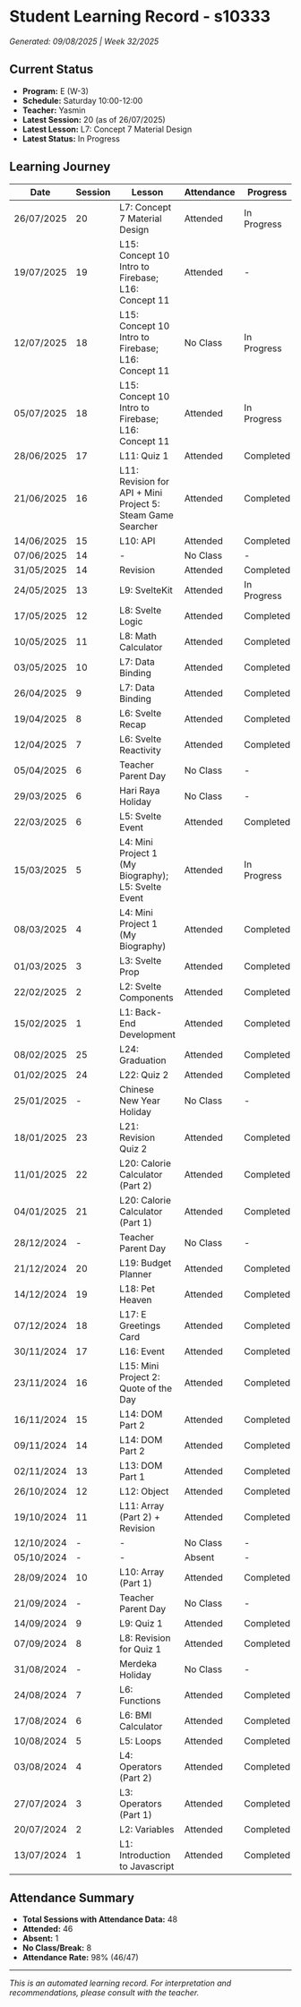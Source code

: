 # Student Learning Record - s10333
*Generated: 09/08/2025 | Week 32/2025*

## Current Status
- **Program:** E (W-3)
- **Schedule:** Saturday 10:00-12:00
- **Teacher:** Yasmin
- **Latest Session:** 20 (as of 26/07/2025)
- **Latest Lesson:** L7: Concept 7 Material Design
- **Latest Status:** In Progress

## Learning Journey
| Date | Session | Lesson | Attendance | Progress |
|------|---------|--------|------------|----------|
| 26/07/2025 | 20 | L7: Concept 7 Material Design | Attended | In Progress |
| 19/07/2025 | 19 | L15: Concept 10 Intro to Firebase; L16: Concept 11 | Attended | - |
| 12/07/2025 | 18 | L15: Concept 10 Intro to Firebase; L16: Concept 11 | No Class | In Progress |
| 05/07/2025 | 18 | L15: Concept 10 Intro to Firebase; L16: Concept 11 | Attended | In Progress |
| 28/06/2025 | 17 | L11: Quiz 1 | Attended | Completed |
| 21/06/2025 | 16 | L11: Revision for API + Mini Project 5: Steam Game Searcher | Attended | Completed |
| 14/06/2025 | 15 | L10: API | Attended | Completed |
| 07/06/2025 | 14 | - | No Class | - |
| 31/05/2025 | 14 | Revision | Attended | Completed |
| 24/05/2025 | 13 | L9: SvelteKit | Attended | In Progress |
| 17/05/2025 | 12 | L8: Svelte Logic | Attended | Completed |
| 10/05/2025 | 11 | L8: Math Calculator | Attended | Completed |
| 03/05/2025 | 10 | L7: Data Binding | Attended | Completed |
| 26/04/2025 | 9 | L7: Data Binding | Attended | Completed |
| 19/04/2025 | 8 | L6: Svelte Recap | Attended | Completed |
| 12/04/2025 | 7 | L6: Svelte Reactivity | Attended | Completed |
| 05/04/2025 | 6 | Teacher Parent Day | No Class | - |
| 29/03/2025 | 6 | Hari Raya Holiday | No Class | - |
| 22/03/2025 | 6 | L5: Svelte Event | Attended | Completed |
| 15/03/2025 | 5 | L4: Mini Project 1 (My Biography); L5: Svelte Event | Attended | In Progress |
| 08/03/2025 | 4 | L4: Mini Project 1 (My Biography) | Attended | Completed |
| 01/03/2025 | 3 | L3: Svelte Prop | Attended | Completed |
| 22/02/2025 | 2 | L2: Svelte Components | Attended | Completed |
| 15/02/2025 | 1 | L1: Back-End Development | Attended | Completed |
| 08/02/2025 | 25 | L24: Graduation | Attended | Completed |
| 01/02/2025 | 24 | L22: Quiz 2 | Attended | Completed |
| 25/01/2025 | - | Chinese New Year Holiday | No Class | - |
| 18/01/2025 | 23 | L21: Revision Quiz 2 | Attended | Completed |
| 11/01/2025 | 22 | L20: Calorie Calculator (Part 2) | Attended | Completed |
| 04/01/2025 | 21 | L20: Calorie Calculator (Part 1) | Attended | Completed |
| 28/12/2024 | - | Teacher Parent Day | No Class | - |
| 21/12/2024 | 20 | L19: Budget Planner | Attended | Completed |
| 14/12/2024 | 19 | L18: Pet Heaven | Attended | Completed |
| 07/12/2024 | 18 | L17: E Greetings Card | Attended | Completed |
| 30/11/2024 | 17 | L16: Event | Attended | Completed |
| 23/11/2024 | 16 | L15: Mini Project 2: Quote of the Day | Attended | Completed |
| 16/11/2024 | 15 | L14: DOM Part 2 | Attended | Completed |
| 09/11/2024 | 14 | L14: DOM Part 2 | Attended | Completed |
| 02/11/2024 | 13 | L13: DOM Part 1 | Attended | Completed |
| 26/10/2024 | 12 | L12: Object | Attended | Completed |
| 19/10/2024 | 11 | L11: Array (Part 2) + Revision | Attended | Completed |
| 12/10/2024 | - | - | No Class | - |
| 05/10/2024 | - | - | Absent | - |
| 28/09/2024 | 10 | L10: Array (Part 1) | Attended | Completed |
| 21/09/2024 | - | Teacher Parent Day | No Class | - |
| 14/09/2024 | 9 | L9: Quiz 1 | Attended | Completed |
| 07/09/2024 | 8 | L8: Revision for Quiz 1 | Attended | Completed |
| 31/08/2024 | - | Merdeka Holiday | No Class | - |
| 24/08/2024 | 7 | L6: Functions | Attended | Completed |
| 17/08/2024 | 6 | L6: BMI Calculator | Attended | Completed |
| 10/08/2024 | 5 | L5: Loops | Attended | Completed |
| 03/08/2024 | 4 | L4: Operators (Part 2) | Attended | Completed |
| 27/07/2024 | 3 | L3: Operators (Part 1) | Attended | Completed |
| 20/07/2024 | 2 | L2: Variables | Attended | Completed |
| 13/07/2024 | 1 | L1: Introduction to Javascript | Attended | Completed |

## Attendance Summary
- **Total Sessions with Attendance Data:** 48
- **Attended:** 46
- **Absent:** 1
- **No Class/Break:** 8
- **Attendance Rate:** 98% (46/47)

---
*This is an automated learning record. For interpretation and recommendations, please consult with the teacher.*
